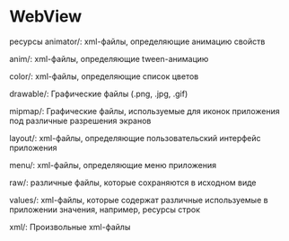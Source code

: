 # WebView

ресурсы 
animator/: xml-файлы, определяющие анимацию свойств

anim/: xml-файлы, определяющие tween-анимацию

color/: xml-файлы, определяющие список цветов

drawable/: Графические файлы (.png, .jpg, .gif)

mipmap/: Графические файлы, используемые для иконок приложения под различные разрешения экранов

layout/: xml-файлы, определяющие пользовательский интерфейс приложения

menu/: xml-файлы, определяющие меню приложения

raw/: различные файлы, которые сохраняются в исходном виде

values/: xml-файлы, которые содержат различные используемые в приложении значения, например, ресурсы строк

xml/: Произвольные xml-файлы
